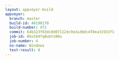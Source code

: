 ```yaml
---
layout: appveyor-build
appveyor:
  branch: master
  build-id: 40198170
  build-number: 472
  commit: 64b323f83dc0d87112dc9e3a30dc4f8ea31933f1
  job-id: 8kut84fq0ubtn80u
  job-number: 4
  os-name: Windows
  test-result: 0
---
```

